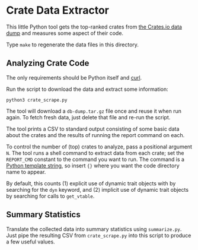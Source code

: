 # Crate Data Extractor

This little Python tool gets the top-ranked crates from [the Crates.io data dump][crates-data] and measures some aspect of their code.

Type `make` to regenerate the data files in this directory.

## Analyzing Crate Code

The only requirements should be Python itself and [curl][].

Run the script to download the data and extract some information:

    python3 crate_scrape.py

The tool will download a `db-dump.tar.gz` file once and reuse it when run again. To fetch fresh data, just delete that file and re-run the script.

The tool prints a CSV to standard output consisting of some basic data about the crates and the results of running the report command on each.

To control the number of (top) crates to analyze, pass a positional argument `N`. The tool runs a shell command to extract data from each crate; set the `REPORT_CMD` constant to the command you want to run. The command is a [Python template string][template], so insert `{}` where you want the code directory name to appear. 

By default, this counts (1) explicit use of dynamic trait objects with by searching for the `dyn` keyword, and (2) implicit use of dynamic trait objects by searching for calls to `get_vtable`.

[crates-data]: https://crates.io/data-access
[curl]: https://curl.se
[template]: https://docs.python.org/3/library/string.html#format-string-syntax

## Summary Statistics

Translate the collected data into summary statistics using `summarize.py`. Just pipe the resulting CSV from `crate_scrape.py` into this script to produce a few useful values.
